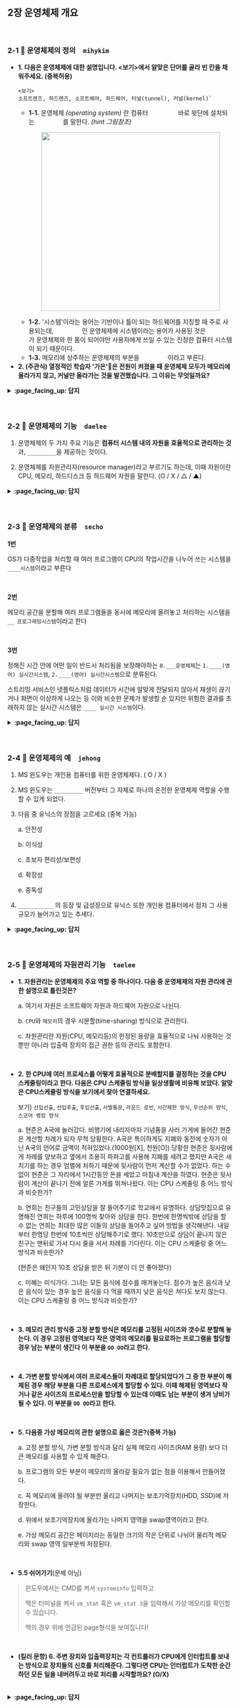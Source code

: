 ## 2장 운영체제 개요

<br>

### 2-1 :fallen_leaf: 운영체제의 정의　`mihykim`
- __1. 다음은 운영체제에 대한 설명입니다. <보기>에서 알맞은 단어를 골라 빈 칸을 채워주세요. (중복허용)__
  ```
  <보기>
  소프트렌즈, 하드렌즈, 소프트웨어, 하드웨어, 터널(tunnel), 커널(kernel)`
  ```
  - __1-1.__ 운영체제 _(operating system)_ 란 컴퓨터 `　　　　　` 바로 윗단에 설치되는 `　　　　　`를 말한다. _(hint 그림참조)_
      <p align="center"><img src="https://user-images.githubusercontent.com/60066472/94353896-f8012200-00b0-11eb-9e8a-e1dc23f711e7.png" width="400"></p>
  - __1-2.__ '시스템'이라는 용어는 기반이나 틀이 되는 하드웨어를 지칭할 때 주로 사용되는데, `　　　　　`인 운영체제에 시스템이라는 용어가 사용된 것은 `　　　　　`가 운영체제와 한 몸이 되어야만 사용자에게 쓰일 수 있는 진정한 컴퓨터 시스템이 되기 때문이다.
  - __1-3.__ 메모리에 상주하는 운영체제의 부분을 `　　　　　`이라고 부른다.
- __2. (주관식) 열정적인 학습자 '가은'👩은 전원이 켜졌을 때 운영체제 모두가 메모리에 올라가지 않고, 커널만 올라가는 것을 발견했습니다. 그 이유는 무엇일까요?__

<details>
<summary> <b> :page_facing_up: 답지 </b>  </summary>
<div markdown="1">
  
- __1. 다음은 운영체제에 대한 설명입니다. <보기>에서 알맞은 단어를 골라 빈 칸을 채워주세요. (중복허용)__
  ```
  <보기> 소프트렌즈, 하드렌즈, 소프트웨어, 하드웨어, 터널(tunnel), 커널(kernel)`
  ```
  - __1-1.__  운영체제(operating system)란 컴퓨터 `하드웨어` 바로 윗단에 설치되는 `소프트웨어`를 말한다.
  - __1-2.__ '시스템'은 주로 기반이 되는 하드웨어를 지칭하는 용어인데, `소프트웨어`인 운영체제에 시스템이라는 용어가 사용된 것은 `하드웨어`가 운영체제와 한 몸이 되어야만 사용자에게 쓰일 수 있는 진정한 컴퓨터 시스템이 되기 때문이다.
  - __1-3.__ 메모리에 상주하는 운영체제의 부분을 `커널`이라고 부른다.
- __2. (주관식) 열정적인 학습자 '가은'👩은 전원이 켜졌을 때 운영체제 모두가 메모리에 올라가지 않고, 커널만 올라가는 것을 발견했습니다. 그 이유는 무엇일까요?__
  - 정답: 한정된 메모리를 효율적으로 사용하기 위해
  - 소프트웨어가 실행되려면 메모리에 그 프로그램이 올라가 있어야 한다. 운영체제 자체도 하나의 소프트트웨어로서 전원이 켜짐과 동시에 메모리에 올라간다. 하지만 운영체제 처럼 규모가 큰 프로그램이 모두 메모리에 올라간다면 한정된 메모리 공간의 낭비가 심할 것이다. 따라서 운영체제 중 항상 필요한 부분만을 전원이 켜짐과 동시에 메모리에 올려놓고 그렇지 않은 부분은 필요할 때 메모리에 올려서 사용하게 된다.

</div>
</details>
<br><br>

### 2-2 :fallen_leaf: 운영체제의 기능　`daelee`

1. 운영체제의 두 가지 주요 기능은 **컴퓨터 시스템 내의 자원을 효율적으로 관리하는 것**과, `_________`을 제공하는 것이다.



2. 운영체제를 자원관리자(resource manager)라고 부르기도 하는데, 이때 자원이란 CPU, 메모리, 하드디스크 등 하드웨어 자원을 말한다. (O / X / △ / ▲)



<details>
<summary> <b> :page_facing_up: 답지 </b>  </summary>
<div markdown="1">
  
1. 운영체제의 두 가지 주요 기능은 **컴퓨터 시스템 내의 자원을 효율적으로 관리하는 것**과, `_________`을 제공하는 것이다.

   > 정답 : 컴퓨터 시스템을 편리하게 사용할 수 있는 환경
   >
   > 컴퓨터의 복잡한 구조를 알지 못해도 **추상화된 인터페이스**를 통해 쉽게 프로그램을 사용할 수 있도록 해준다. 
   >
   > 위 두 가지 주요 기능 외에도, 운영체제는 컴퓨터의 보안 및 보호 기능을 수행한다.

2. 운영체제를 자원관리자(resource manager)라고 부르기도 하는데, 이때 자원이란 CPU, 메모리, 하드디스크 등 하드웨어 자원을 말한다. (O / X / △ / ▲)

   > 정답 : △
   >
   > 운영체제를 자원관리자(resource manager)라고 부르기도 하는데, 이때 자원이란 CPU, 메모리 등 하드웨어 자원뿐 아니라 소프트웨어 자원까지를 말한다

</div>
</details>
<br><br>


### 2-3 :fallen_leaf: 운영체제의 분류　`secho`

**1번**

OS가 다중작업을 처리할 때 여러 프로그램이 CPU의 작업시간을 나누어 쓰는 시스템을 `____시스템`이라고 부른다 

<br>

**2번**

메모리 공간을 분할해 여러 프로그램들을 동시에 메모리에 올려놓고 처리하는 시스템을 `__ 프로그래밍시스템`이라고 한다

<br>

**3번**

정해진 시간 안에 어떤 일이 반드시 처리됨을 보장해야하는 `0.___운영체제`는 `1.____(영어) 실시간시스템`, `2.____(영어) 실시간시스템`으로 분류된다.

스트리밍 서비스인 넷플릭스처럼 데이터가 시간에 알맞게 전달되지 않아서 재생이 끊기거나 화면이 이상하게 나오는 등 이와 비슷한 문제가 발생할 순 있지만 위험한 결과를 초래하지 않는 실시간 시스템은 `____ 실시간 시스템`이다.







<details>
<summary> <b> :page_facing_up: 답지 </b>  </summary>
<div markdown="1">

- 1번 답지.

OS가 다중작업을 처리할 때 여러 프로그램이 **하나의** CPU의 작업시간을 나누어 쓰는 시스템을 `시분할시스템`이라고 부른다 

- 2번 답지

메모리 공간을 분할해 여러 프로그램들을 동시에 메모리에 올려놓고 처리하는 시스템을 `다중 프로그래밍시스템`이라고 한다

- 3번 답지

정해진 시간 안에 어떤 일이 반드시 처리됨을 보장해야하는 `0. 실시간 운영체제`는 `1.hard (영어) 실시간시스템`, `2.soft (영어) 실시간시스템`으로 분류된다.

 스트리밍 서비스인 넷플릭스처럼 데이터가 시간에 알맞게 전달되지 않아서 재생이 끊기거나 화면이 이상하게 나오는 등 이와 비슷한 문제가 발생할 순 있지만 위험한 결과를 초래하지 않는 실시간 시스템은 `soft 실시간 시스템`이다.



</div>
</details>
<br><br>

### 2-4 :fallen_leaf: 운영체제의 예　`jehong`

1. MS 윈도우는 개인용 컴퓨터를 위한 운영체제다. ( O / X )

2. MS 윈도우는 `_________` 버전부터 그 자체로 하나의 온전한 운영체제 역할을 수행할 수 있게 되었다.

3. 다음 중 유닉스의 장점을 고르세요 (중복 가능)

   a. 안전성

   b. 이식성

   c. 초보자 편리성/보편성

   d. 확장성

   e. 중독성

4. `___________` 의 등장 및 급성장으로 유닉스 또한 개인용 컴퓨터에서 점차 그 사용 규모가 늘어가고 있는 추세다.

<details>
<summary> <b> :page_facing_up: 답지 </b>  </summary>
<div markdown="1">

1. MS 윈도우는 개인용 컴퓨터를 위한 운영체제다. ( O ) **p.54**

   >**답** O

2. MS 윈도우는 `윈도우95` 버전부터 그 자체로 하나의 온전한 운영체제 역할을 수행할 수 있게 되었다. **p.54**

3. 다음 중 유닉스의 장점을 고르세요 (중복 가능) **p.56**

   **a. 안전성**

   **b. 이식성**

   c. 초보자 편리성/보편성

   **d. 확장성**

   e. 중독성

   >**a. 안정성**
   >
   >오랜 전통을 지닌 운영체제로 안정성을 가장 큰 장점으로 한다.
   >
   >**b. 이식성**
   >
   >사람이 이해하기 편한 고급언어인 C언어로 작성되어 다른 기종에 이식하는 것이 비교적 쉽다 .
   >
   >**d. 확장성**
   >
   >하드웨어 기술이나 소프트웨어 기술이 발전하더라도 확장성을 지원할 수 있게 설계되어 급변하는 기술 환경 속에서도 현재까지 널리 사용되고 있다.
   >


   

4. `리눅스(Linux)` 의 등장 및 급성장으로 유닉스 또한 개인용 컴퓨터에서 점차 그 사용 규모가 늘어가고 있는 추세다. **p.57**

</div>
</details>
<br><br>

### 2-5 :fallen_leaf: 운영체제의 자원관리 기능　`taelee`

- __1. 자원관리는 운영체제의 주요 역할 중 하나이다. 다음 중 운영체제의 자원 관리에 관한 설명으로 틀린것은?__

  a. 여기서 자원은 소프트웨어 자원과 하드웨어 자원으로 나뉜다.
  
  b. `CPU`와 `메모리`의 경우 시분할(time-sharing) 방식으로 관리한다.
  
  c. 자원관리란 자원(CPU, 메모리등)의 한정된 용량을 효율적으로 
     나눠 사용하는 것뿐만 아니라 입출력 장치의 접근 권한 등의 관리도 포함한다.



<br>

- __2. 한 CPU에 여러 프로세스를 어떻게 효율적으로 분배할지를 결정하는 것을 CPU 스케줄링이라고 한다. 다음은 CPU 스케줄링 방식을 일상생활에 비유해 보았다. 알맞은 CPU스케줄링 방식을 보기에서 찾아 연결하세요.__
  
  보기) `선입선출`, `선입후출`, `후입선출`, `사발통문`,  `라운드 로빈`, `시간제한 방식`, `우선순위 방식`, `스코어 랭킹 방식`

  a. 현준은 A국에 놀러갔다. 비행기에 내리자마자 기념품을 사러 가게에 들어간 현준은 계산할 차례가 되자 무척 당황한다. A국은 특이하게도 지폐와 동전에 숫자가 아닌 A국의 언어로 금액이 적혀있었다.(1000원[X], 천원[O]) 당황한 현준은 뒷사람에게 차례를 양보하고 옆에서 조용히 파파고를 사용해 지폐를 세려고 했지만 A국은 새치기를 하는 경우 엄벌에 처하기 때문에 뒷사람이 먼저 계산할 수가 없었다. 하는 수없이 현준은 그 자리에서 1시간동안 돈을 세었고 마침내 계산을 하였다. 현준은 뒷사람이 계산이 끝나기 전에 얼른 가게를 뛰쳐나왔다. 이는 CPU 스케줄링 중 어느 방식과 비슷한가?

  b. 연희는 친구들의 고민상담을 잘 들어주기로 학교에서 유명하다. 상담맛집으로 유명해진 연희는 하루에 100명씩 찾아와 상담을 한다. 한번에 한명씩밖에 상담을 할 수 없는 연희는 최대한 많은 이들의 상담을 들어주고 싶어 방법을 생각해낸다. 내일 부터 한명당 한번에 10초씩만 상담해주기로 했다. 10초만으로 상담이 끝나지 않은 친구는 맨뒤로 가서 다시 줄을 서서 차례를 기다린다. 이는 CPU 스케줄링 중 어느 방식과 비슷한가? 

  (현준은 왜인지 10초 상담을 받은 뒤 기분이 더 안 좋아졌다)

  c. 미혜는 미식가다. 그녀는 모든 음식에 점수를 매겨놓는다. 점수가 높은 음식과 낮은 음식이 있는 경우 높은 음식을 다 먹을 때까지 낮은 음식은 쳐다도 보지 않는다. 이는 CPU 스케줄링 중 어느 방식과 비슷한가?

  
<br>
  
- __3. 메모리 관리 방식중 고정 분할 방식은 메모리를 고정된 사이즈와 갯수로 분할해 놓는다. 이 경우 고정된 영역보다 작은 영역의 메모리를 필요로하는 프로그램을 할당할 경우 남는 부분이 생긴다 이 부분을 `OO OO`라고 한다.__

  
<br>

- __4. 가변 분할 방식에서 여러 프로세스들이 차례대로 할당되었다가 그 중 한 부분이 해제된 경우 해당 부분을 다른 프로세스에게 할당할 수 있다. 이때 해제된 영역보다 작거나 같은 사이즈의 프로세스만을 할당할 수 있는데 이때도 남는 부분이 생겨 낭비가 될 수 있다. 이 부분을 `OO OO`라고 한다.__

<br>

- __5. 다음중 가상 메모리의 관한 설명으로 옳은 것은?(중복 가능)__

  a. 고정 분할 방식, 가변 분할 방식과 달리 실제 메모리 사이즈(RAM 용량) 보다 더 큰 메모리를 사용할 수 있게 해준다. 
  
  b. 프로그램의 모든 부분이 메모리의 올라갈 필요가 없는 점을 이용해서 만들어졌다.
  
  c. 꼭 메모리에 올려야 될 부분만 올리고 나머지는 보조기억장치(HDD, SSD)에 저장한다.
  
  d. 위에서 보조기억장치에 올라가는 나머지 영역을 swap영역이라고 한다.
  
  e. 가상 메모리 공간은 페이지라는 동일한 크기의 작은 단위로 나뉘어 물리적 메모리와 swap 영역 일부분씩 저장된다. 
  
  
<br>
  
- __5.5 쉬어가기__(문제 아님)

>윈도우에서는 CMD를 켜서 `systeminfo` 입력하고
>
>맥은 터미널을 켜서 `vm_stat` 혹은 `vm_stat 3`을 입력해서 가상 메모리를 확인할 수 있습니다.
>
>맥의 경우 위에 언급된 page형식을 보여집니다!
  
  
<br>

- __(킬러 문항) 6. 주변 장치와 입출력장치는 각 컨트롤러가 CPU에게 인터럽트를 보내는 방식으로 장치들의 신호를 처리해준다. 그렇다면 CPU는 인터럽트가 도착한 순간 하던 모든 일을 내버려두고 바로 처리를 시작할까요? (O/X)__

<br>
  
<details>
<summary> <b> :page_facing_up: 답지 </b>  </summary>
<div markdown="1">

- __1. 자원관리는 운영체제의 주요 역할 중 하나이다. 다음 중 운영체제의 자원 관리에 관한 설명으로 틀린것은?__

  a. 여기서 자원은 소프트웨어 자원과 하드웨어 자원으로 나뉜다.
  
  b. __`CPU`와 `메모리`의 경우 시분할(time-sharing) 방식으로 관리한다.__(정답)
      __메모리의 경우 주소를 이용한 공간분할(space_sharing)방식으로 관리한다. __
      
  c. 자원관리란 자원(CPU, 메모리등)의 한정된 용량을 효율적으로 
     나눠 사용하는 것뿐만 아니라 입출력 장치의 접근 권한 등의 관리도 포함한다.



<br>
- __2. 한 CPU에 여러 프로세스를 어떻게 효율적으로 분배할지를 결정하는 것을 CPU 스케줄링이라고 한다. 다음은 CPU 스케줄링 방식을 일상생활에 비유해 보았다. 알맞은 CPU스케줄링 방식을 보기에서 찾아 연결하세요.__
  보기) `선입선출`, `선입후출`, `후입선출`, `사발통문`,  `라운드 로빈`, `시간제한 방식`, `우선순위 방식`, `스코어 랭킹 방식`

  a. 현준은 A국에 놀러갔다. 비행기에 내리자마자 기념품을 사러 가게에 들어간 현준은 계산할 차례가 되자 무척 당황한다. A국은 특이하게도 지폐와 동전에 숫자가 아닌 A국의 언어로 금액이 적혀있었다.(1000원[X], 천원[O]) 당황한 현준은 뒷사람에게 차례를 양보하고 옆에서 조용히 파파고를 사용해 지폐를 세려고 했지만 A국은 새치기를 하는 경우 엄벌에 처하기 때문에 뒷사람이 먼저 계산할 수가 없었다. 하는 수없이 현준은 그 자리에서 1시간동안 돈을 세었고 마침내 계산을 하였다. 현준은 뒷사람이 계산이 끝나기 전에 얼른 가게를 뛰쳐나왔다. 이는 CPU 스케줄링 중 어느 방식과 비슷한가? __정답: 선입선출__

  b. 연희는 친구들의 고민상담을 잘 들어주기로 학교에서 유명하다. 상담맛집으로 유명해진 연희는 하루에 100명씩 찾아와 상담을 한다. 한번에 한명씩밖에 상담을 할 수 없는 연희는 최대한 많은 이들의 상담을 들어주고 싶어 방법을 생각해낸다. 내일 부터 한명당 한번에 10초씩만 상담해주기로 했다. 10초만으로 상담이 끝나지 않은 친구는 맨뒤로 가서 다시 줄을 서서 차례를 기다린다. 이는 CPU 스케줄링 중 어느 방식과 비슷한가?  __ 정답: 라운드 로빈__

  (현준은 왜인지 10초 상담을 받은 뒤 기분이 더 안 좋아졌다)

  c. 미혜는 미식가다. 그녀는 모든 음식에 점수를 매겨놓는다. 점수가 높은 음식과 낮은 음식이 있는 경우 높은 음식을 다 먹을 때까지 낮은 음식은 쳐다도 보지 않는다. 이는 CPU 스케줄링 중 어느 방식과 비슷한가? __ 정답: 우선순위 방식__
<br>

- __3. 메모리 관리 방식중 고정 분할 방식은 메모리를 고정된 사이즈와 갯수로 분할해 놓는다. 이 경우 고정된 영역보다 작은 영역의 메모리를 필요로하는 프로그램을 할당할 경우 남는 부분이 생긴다 이 부분을 `OO OO`라고 한다.__  __정답: 내부 조각__

<br>

- __4. 가변 분할 방식에서 여러 프로세스들이 차례대로 할당되었다가 그 중 한 부분이 해제된 경우 해당 부분을 다른 프로세스에게 할당할 수 있다. 이때 해제된 영역보다 작거나 같은 사이즈의 프로세스만을 할당할 수 있는데 이때도 남는 부분이 생겨 낭비가 될 수 있다. 이 부분을 `OO OO`라고 한다.__ __정답: 외부 조각__

<br>

- __5. 다음중 가상 메모리의 관한 설명으로 옳은 것은?(중복 가능)__ __정답: a, b, c, d, e (전부 옳음)__

  a. 고정 분할 방식, 가변 분할 방식과 달리 실제 메모리 사이즈(RAM 용량) 보다 더 큰 메모리를 사용할 수 있게 해준다. 
  
  b. 프로그램의 모든 부분이 메모리의 올라갈 필요가 없는 점을 이용해서 만들어졌다.
  
  c. 꼭 메모리에 올려야 될 부분만 올리고 나머지는 보조기억장치(HDD, SSD)에 저장한다.
  
  d. 위에서 보조기억장치에 올라가는 나머지 영역을 swap영역이라고 한다.
  
  e. 가상 메모리 공간은 페이지라는 동일한 크기의 작은 단위로 나뉘어 물리적 메모리와 swap 영역 일부분씩 저장된다. 

<br>  

- __5.5 쉬어가기__(문제 아님)

>윈도우에서는 CMD를 켜서 `systeminfo` 입력하고
>
>맥은 터미널을 켜서 `vm_stat` 혹은 `vm_stat 3`을 입력해서 가상 메모리를 확인할 수 있습니다.
>
>맥의 경우 위에 언급된 page형식을 보여집니다!

<br>

- __(킬러 문항) 6. 주변 장치와 입출력장치는 각 컨트롤러가 CPU에게 인터럽트를 보내는 방식으로 장치들의 신호를 처리해준다. 그렇다면 CPU는 인터럽트가 도착한 순간 하던 모든 일을 내버려두고 바로 처리를 시작할까요? (O/X)__

__정답 : X__
공룡책에 의하면 CPU는 현재 실행중인 명령어를 처리한 뒤 인터럽트가 있는지 검사하고 실행한다고 합니다.
⬇ 공룡책 해당 부분 정리

- CPU는 인터럽트 요청 라인(interrupt request line)을 통해 컨트롤러가 보낸 인터럽트 신호를 감지한다.
- CPU는 하나의 명령어 실행을 끝내면 인터럽트 발생 여부 확인
![](https://images.velog.io/images/taelee/post/1a08e793-979d-44a3-b302-ecfe3c689321/image.png)


</div>
</details>
<br><br>

